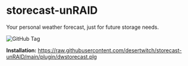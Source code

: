 # storecast-unRAID

Your personal weather forecast, just for future storage needs.

![GitHub Tag](https://img.shields.io/github/v/tag/desertwitch/storecast-unRAID?label=release&color=peru)

**Installation:** https://raw.githubusercontent.com/desertwitch/storecast-unRAID/main/plugin/dwstorecast.plg
